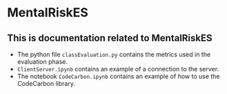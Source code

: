 # MentalRiskES

## This is documentation related to MentalRiskES

- The python file `classEvaluation.py` contains the metrics used in the evaluation phase.
- `ClientServer.ipynb` contains an example of a connection to the server.
- The notebook `CodeCarbon.ipynb` contains an example of how to use the CodeCarbon library.
